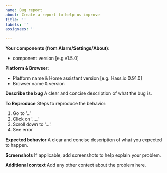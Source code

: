 ```yaml
---
name: Bug report
about: Create a report to help us improve
title: ''
labels: ''
assignees: ''

---
```


**Your components (from Alarm/Settings/About):**
 - component version [e.g v1.5.0]

**Platform & Browser:**
 - Platform name & Home assistant version [e.g. Hass.io 0.91.0]
 - Browser name & version

**Describe the bug**
A clear and concise description of what the bug is.

**To Reproduce**
Steps to reproduce the behavior:
1. Go to '...'
2. Click on '....'
3. Scroll down to '....'
4. See error

**Expected behavior**
A clear and concise description of what you expected to happen.

**Screenshots**
If applicable, add screenshots to help explain your problem.

**Additional context**
Add any other context about the problem here.
